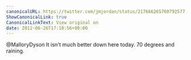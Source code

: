 ```yaml
---
canonicalURL: https://twitter.com/jmjordan/status/217666265760792577
ShowCanonicalLink: true
CanonicalLinkText: View original on
date: 2012-06-26T17:10:56+00:00
---
```

@MalloryDyson It isn't much better down here today. 70 degrees and raining.